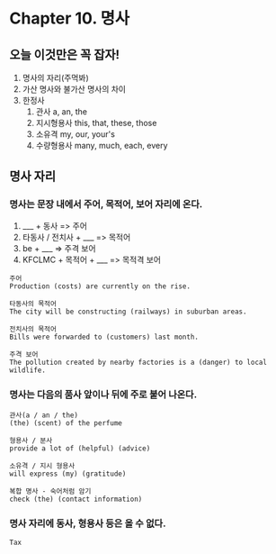 # Chapter 10. 명사
## 오늘 이것만은 꼭 잡자!
1. 명사의 자리(주먹봐)
2. 가산 명사와 불가산 명사의 차이
3. 한정사
	1. 관사 a, an, the
	2. 지시형용사 this, that, these, those
	3. 소유격 my, our, your's
	4. 수량형용사 many, much, each, every
## 명사 자리
### 명사는 문장 내에서 주어, 목적어, 보어 자리에 온다.
1. ___ + 동사 => 주어
2. 타동사 / 전치사 + ___  => 목적어
3. be + ___ => 주격 보어
4. KFCLMC + 목적어 + ___ => 목적격 보어
```
주어
Production (costs) are currently on the rise.

타동사의 목적어
The city will be constructing (railways) in suburban areas.

전치사의 목적어
Bills were forwarded to (customers) last month.

주격 보어
The pollution created by nearby factories is a (danger) to local wildlife.
```
### 명사는 다음의 품사 앞이나 뒤에 주로 붙어 나온다.
```
관사(a / an / the)
(the) (scent) of the perfume

형용사 / 분사
provide a lot of (helpful) (advice)

소유격 / 지시 형용사
will express (my) (gratitude)

복합 명사 - 숙어처럼 암기
check (the) (contact information)
```
### 명사 자리에 동사, 형용사 등은 올 수 없다.
```
Tax 
```